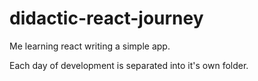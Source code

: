 # didactic-react-journey

Me learning react writing a simple app.

Each day of development is separated into it's own folder.

